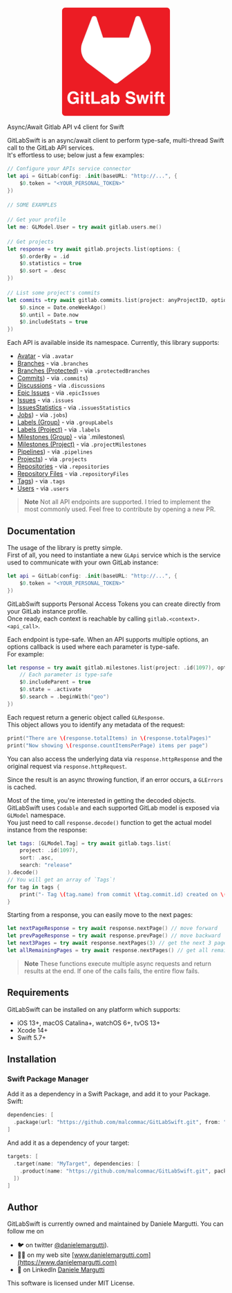<p align="center">
<picture>
  <source media="(prefers-color-scheme: dark)" srcset="./Documentation/gitlabswift.png" width="250">
  <img alt="logo-library" src="./Documentation/gitlabswift.png" width="250">
</picture>
</p


# Async/Await Gitlab API v4 client for Swift


GitLabSwift is an async/await client to perform type-safe, multi-thread Swift call to the GitLab API services.  
It's effortless to use; below just a few examples:

```swift
// Configure your APIs service connector
let api = GitLab(config: .init(baseURL: "http://...", {
    $0.token = "<YOUR_PERSONAL_TOKEN>"
})

// SOME EXAMPLES

// Get your profile
let me: GLModel.User = try await gitlab.users.me()

// Get projects
let response = try await gitlab.projects.list(options: {
    $0.orderBy = .id
    $0.statistics = true
    $0.sort = .desc
})
            
// List some project's commits
let commits =try await gitlab.commits.list(project: anyProjectID, options: {
    $0.since = Date.oneWeekAgo()
    $0.until = Date.now
    $0.includeStats = true
})
```

Each API is available inside its namespace. Currently, this library supports:
- [Avatar](https://docs.gitlab.com/ee/api/avatar.html) - via `.avatar`
- [Branches](https://docs.gitlab.com/ee/api/branches.html) - via `.branches`
- [Branches (Protected)](https://docs.gitlab.com/ee/api/protected_branches.html) - via `.protectedBranches`
- [Commits](https://docs.gitlab.com/ee/api/commits.html)) - via `.commits`)
- [Discussions](https://docs.gitlab.com/ee/api/discussions.html) - via `.discussions`
- [Epic Issues](https://docs.gitlab.com/ee/api/epic_issues.html) - via `.epicIssues`
- [Issues](https://docs.gitlab.com/ee/api/issues.html) - via `.issues`
- [IssuesStatistics](https://docs.gitlab.com/ee/api/issues_statistics.html) - via `.issuesStatistics`
- [Jobs](https://docs.gitlab.com/ee/api/jobs.html)) - via `.jobs`)
- [Labels (Group)](https://docs.gitlab.com/ee/api/group_labels.html) - via `.groupLabels`
- [Labels (Project)](https://docs.gitlab.com/ee/api/labels.html#list-labels) - via `.labels`
- [Milestones (Group)](https://docs.gitlab.com/ee/api/group_milestones.html) - via `.milestones\
- [Milestones (Project)](https://docs.gitlab.com/ee/api/milestones.html) - via `.projectMilestones`
- [Pipelines](https://docs.gitlab.com/ee/api/pipelines.html)) - via `.pipelines`
- [Projects](https://docs.gitlab.com/ee/api/projects.html)) - via `.projects`
- [Repositories](https://docs.gitlab.com/ee/api/repositories.html) - via `.repositories`
- [Repository Files](https://docs.gitlab.com/ee/api/repository_files.html) - via `.repositoryFiles`
- [Tags](https://docs.gitlab.com/ee/api/tags.html)) - via `.tags`
- [Users](https://docs.gitlab.com/ee/api/users.html) - via `.users`

> **Note**
> Not all API endpoints are supported. I tried to implement the most commonly used. Feel free to contribute by opening a new PR.

## Documentation

The usage of the library is pretty simple.  
First of all, you need to instantiate a new `GLApi` service which is the service used to communicate with your own GitLab instance:

```swift
let api = GitLab(config: .init(baseURL: "http://...", {
    $0.token = "<YOUR_PERSONAL_TOKEN>"
})
```

GitLabSwift supports Personal Access Tokens you can create directly from your GitLab instance profile.  
Once ready, each context is reachable by calling `gitlab.<context>.<api_call>`.  

Each endpoint is type-safe. When an API supports multiple options, an options callback is used where each parameter is type-safe.  
For example:

```swift
let response = try await gitlab.milestones.list(project: .id(1097), options: {
    // Each parameter is type-safe
    $0.includeParent = true
    $0.state = .activate
    $0.search = .beginWith("geo")
})
```

Each request return a generic object called `GLResponse`.  
This object allows you to identify any metadata of the request:

```swift
print("There are \(response.totalItems) in \(response.totalPages)"
print("Now showing \(response.countItemsPerPage) items per page")
```
You can also access the underlying data via `response.httpResponse` and the original request via `response.httpRequest`.

Since the result is an async throwing function, if an error occurs, a `GLErrors` is cached.

Most of the time, you're interested in getting the decoded objects. GitLabSwift uses `Codable` and each supported GitLab model is exposed via `GLModel` namespace.  
You just need to call `response.decode()` function to get the actual model instance from the response:

```swift
let tags: [GLModel.Tag] = try await gitlab.tags.list(
    project: .id(1097), 
    sort: .asc, 
    search: "release"
).decode()
// You will get an array of `Tags`!
for tag in tags {
    print("- Tag \(tag.name) from commit \(tag.commit.id) created on \(tag.commit.created_at)")
}
```

Starting from a response, you can easily move to the next pages:

```swift
let nextPageResponse = try await response.nextPage() // move forward
let prevPageResponse = try await response.prevPage() // move backward
let next3Pages = try await response.nextPages(3) // get the next 3 pages responses from current page of the response
let allRemainingPages = try await response.nextPages() // get all remaining pages
```
> **Note**
> These functions execute multiple async requests and return results at the end. If one of the calls fails, the entire flow fails.

## Requirements

GitLabSwift can be installed on any platform which supports:

- iOS 13+, macOS Catalina+, watchOS 6+, tvOS 13+
- Xcode 14+ 
- Swift 5.7+  

## Installation

### Swift Package Manager

Add it as a dependency in a Swift Package, and add it to your Package. Swift:

```swift
dependencies: [
  .package(url: "https://github.com/malcommac/GitLabSwift.git", from: "0.9.0")
]
```

And add it as a dependency of your target:

```swift
targets: [
  .target(name: "MyTarget", dependencies: [
    .product(name: "https://github.com/malcommac/GitLabSwift.git", package: "GitLabSwift")
  ])
]
```

## Author

GitLabSwift is currently owned and maintained by Daniele Margutti.
You can follow me on 
- 🐦 on twitter [@danielemargutti](http://twitter.com/danielemargutti/)).
- 👩‍💻 on my web site [www.danielemargutti.com](https://www.danielemargutti.com)
- 💼 on LinkedIn [Daniele Margutti](http://linkedin.com/in/danielemargutti/)

This software is licensed under MIT License.
